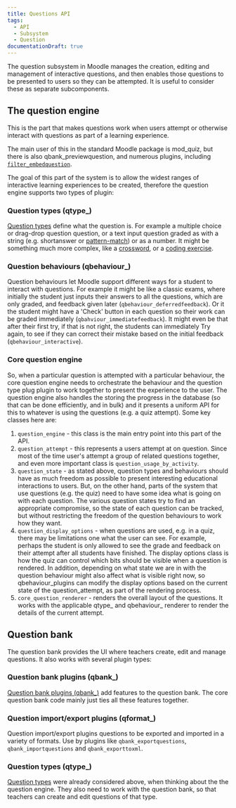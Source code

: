 ```yaml
---
title: Questions API
tags:
  - API
  - Subsystem
  - Question
documentationDraft: true
---
```


The question subsystem in Moodle manages the creation, editing and management of interactive questions, and then enables those questions to be presented to users so they can be attempted. It is useful to consider these as separate subcomponents.

## The question engine

This is the part that makes questions work when users attempt or otherwise interact with questions as part of a learning experience.

The main user of this in the standard Moodle package is mod_quiz, but there is also qbank_previewquestion, and numerous plugins, including [`filter_embedquestion`](https://moodle.org/plugins/filter_embedquestion).

The goal of this part of the system is to allow the widest ranges of interactive learning experiences to be created, therefore the question engine supports two types of plugin:

### Question types (qtype_)

[Question types](../../plugintypes/qtype/index.md) define what the question is. For example a multiple choice or drag-drop question question, or a text input question graded as with a string (e.g. shortanswer or [pattern-match](https://moodle.org/plugins/qtype_pmatch)) or as a number. It might be something much more complex, like a [crossword](https://moodle.org/plugins/qtype_crossword), or a [coding exercise](https://moodle.org/plugins/qtype_coderunner).

### Question behaviours (qbehaviour_)

Question behaviours let Moodle support different ways for a student to interact with questions. For example it might be like a classic exams, where initially the student just inputs their answers to all the questions, which are only graded, and feedback given later (`qbehaviour_deferredfeedback`). Or it the student might have a 'Check' button in each question so their work can be graded immediately (`qbahviour_immediatefeedback`). It might even be that after their first try, if that is not right, the students can immediately Try again, to see if they can correct their mistake based on the initial feedback (`qbehaviour_interactive`).

### Core question engine

So, when a particular question is attempted with a particular behaviour, the core question engine needs to orchestrate the behaviour and the question type plug plugin to work together to present the experience to the user. The question engine also handles the storing the progress in the database (so that can be done efficiently, and in bulk) and it presents a uniform API for this to whatever is using the questions (e.g. a quiz attempt). Some key classes here are:

1. `question_engine` - this class is the main entry point into this part of the API.
2. `question_attempt` - this represents a users attempt at on question. Since most of the time user's attempt a group of related questions together, and even more important class is `question_usage_by_activity`.
3. `question_state` - as stated above, question types and behaviours should have as much freedom as possible to present interesting educational interactions to users. But, on the other hand, parts of the system that use questions (e.g. the quiz) need to have some idea what is going on with each question. The various question states try to find an appropriate compromise, so the state of each question can be tracked, but without restricting the freedom of the question behaviours to work how they want.
4. `question_display_options` - when questions are used, e.g. in a quiz, there may be limitations one what the user can see. For example, perhaps the student is only allowed to see the grade and feedback on their attempt after all students have finished. The display options class is how the quiz can control which bits should be visible when a question is rendered. In addition, depending on what state we are in with the question behaviour might also affect what is visible right now, so qbehaviour_plugins can modify the display options based on the current state of the question_attempt, as part of the rendering process.
5. `core_question_renderer` - renders the overall layout of the questions. It works with the applicable qtype_ and qbehaviour_ renderer to render the details of the current attempt.

## Question bank

The question bank provides the UI where teachers create, edit and manage questions. It also works with several plugin types:

### Question bank plugins (qbank_)

[Question bank plugins (qbank_)](../../plugintypes/qbank/index.md) add features to the question bank. The core question bank code mainly just ties all these features together.

### Question import/export plugins (qformat_)

Question import/export plugins questions to be exported and imported in a variety of formats. Use by plugins like `qbank_exportquestions`, `qbank_importquestions` and `qbank_exporttoxml`.

### Question types (qtype_)

[Question types](../../plugintypes/qtype/index.md) were already considered above, when thinking about the the question engine. They also need to work with the question bank, so that teachers can create and edit questions of that type.
